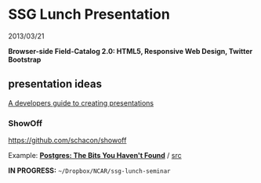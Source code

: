 # SSG Lunch Presentation

2013/03/21

**Browser-side Field-Catalog 2.0: HTML5, Responsive Web Design, Twitter Bootstrap**

## presentation ideas

[A developers guide to creating presentations](http://blog.josephwilk.net/presentations/a-developers-guide-to-creating-presentations.html)

### ShowOff

<https://github.com/schacon/showoff>

Example: [**Postgres: The Bits You Haven't Found**](https://postgres-bits.herokuapp.com/#1) / [src](https://github.com/pvh/postgres-bits)


**IN PROGRESS:** `~/Dropbox/NCAR/ssg-lunch-seminar`
